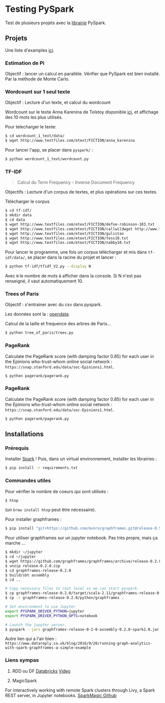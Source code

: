 # Testing PySpark

Test de plusieurs projets avec la 
[librairie](https://spark.apache.org/docs/latest/index.html) 
PySpark.


## Projets

Une liste d'examples [ici](https://github.com/apache/spark/tree/master/examples/src/main/python).

### Estimation de Pi

Objectif : lancer un calcul en parallèle. Vérifier que PySpark est bien installé.
Par la méthode de Monte Carlo.

### Wordcount sur 1 seul texte

Objectif : Lecture d'un texte, et calcul du wordcount

Wordcount sur le texte Anna Karenina de Tolstoy disponible 
[ici](http://www.textfiles.com/etext/FICTION/anna_karenina), et affichage des 10 mots les plus utilisés.

Pour telecharger le texte:
```bash
$ cd wordcount_1_text/data/
$ wget http://www.textfiles.com/etext/FICTION/anna_karenina
```

Pour lancer l'app, se placer dans `pyspark/` :
```bash
$ python wordcount_1_text/wordcount.py
```

### TF-IDF

> Calcul du Term Frequency - Inverse Document Frequency

Objectifs : Lecture d'un corpus de textes, et plus opérations sur ces textes.

Télécharger le corpus
```bash
$ cd tf-idf/
$ mkdir data
$ cd data
$ wget http://www.textfiles.com/etext/FICTION/defoe-robinson-103.txt
$ wget http://www.textfiles.com/etext/FICTION/callwildwget http://www.textfiles.com/etext/FICTION/dracula
$ wget http://www.textfiles.com/etext/FICTION/gulistan
$ wget http://www.textfiles.com/etext/FICTION/tess10.txt
$ wget http://www.textfiles.com/etext/FICTION/nabby10.txt
```

Pour lancer le programme, une fois un corpus télécharger et mis dans `tf-idf/data/`, 
se placer dans la racine du projet et lancer :
```bash
$ python tf-idf/tfidf_V2.py --display N
```
Avec `N` le nombre de mots à afficher dans la console.
Si N n'est pas renseigné, il vaut automatiquement 10.

### Trees of Paris

Objectif : s'entrainer avec du csv dans pyspark.

Les données sont la : [opendata](https://opendata.paris.fr/explore/dataset/les-arbres/table/). 

Calcul de la taille et frequence des arbres de Paris...

```bash
$ python tree_of_paris/trees.py
```

### PageRank

Calculate the PageRank score (with damping factor 0.85) for each user in the 
Epinions who-trust-whom online social network : 
`https://snap.stanford.edu/data/soc-Epinions1.html`.

```bash
$ python pagerank/pagerank.py
```

### PageRank

Calculate the PageRank score (with damping factor 0.85) for each user in the 
Epinions who-trust-whom online social network : 
`https://snap.stanford.edu/data/soc-Epinions1.html`.

```bash
$ python pagerank/pagerank.py
```

## Installations
### Prérequis

Installer [Spark](https://spark.apache.org/docs/latest/) !
Puis, dans un virtual environnement, installer les librairies :

```bash
$ pip install -r requirements.txt
```

### Commandes utiles

Pour vérifier le nombre de coeurs qui sont utilisés : 
````bash
$ htop
````
(un `brew install htop` peut être nécessaire).

Pour installer graphframes :
````bash
$ pip install "git+https://github.com/munro/graphframes.git@release-0.5.0#egg=graphframes&subdirectory=python"
````

Pour utiliser graphframes sur un jupyter notebook. Pas très propre, mais ça marche ...
```bash
$ mkdir ~/jupyter
$ cd ~/jupyter
$ wget https://github.com/graphframes/graphframes/archive/release-0.2.0.zip
$ unzip release-0.2.0.zip
$ cd graphframes-release-0.2.0
$ build/sbt assembly
$ cd ..

# Copy necessary files to root level so we can start pyspark. 
$ cp graphframes-release-0.2.0/target/scala-2.11/graphframes-release-0-2-0-assembly-0.2.0-spark2.0.jar .
$ cp -r graphframes-release-0.2.0/python/graphframes .

# Set environment to use Jupyter
export PYSPARK_DRIVER_PYTHON=jupyter
export PYSPARK_DRIVER_PYTHON_OPTS=notebook

# Launch the jupyter server.
$ pyspark --jars graphframes-release-0-2-0-assembly-0.2.0-spark2.0.jar
```

Autre lien qui a l'air bien : `https://www.datareply.co.uk/blog/2016/9/20/running-graph-analytics-with-spark-graphframes-a-simple-example`

### Liens sympas

1. RDD ou DF
[Databricks](https://databricks.com/blog/2016/07/14/a-tale-of-three-apache-spark-apis-rdds-dataframes-and-datasets.html)
[Video](https://databricks.com/session/a-tale-of-three-apache-spark-apis-rdds-dataframes-and-datasets)

2. MagicSpark

For interactively working with remote Spark clusters through Livy, 
a Spark REST server, in Jupyter notebooks.
[SparkMagic Github](https://github.com/jupyter-incubator/sparkmagic)
